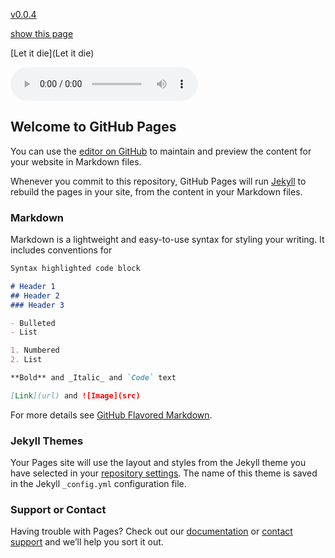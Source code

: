 [v0.0.4](https://github.com/littleflute/Four-seasons/edit/master/README.md)

[show this page](https://littleflute.github.io/Four-seasons/)

[Let it die](Let it die)
 

<audio controls id="player"> 
  <source src="https://littleflute.github.io/Four-seasons/Let it die/cd/01 曲目 1 未知艺术家 未知唱片集 (2015-11-22 07-40-19) 未知 192kbps.mp3" type="audio/mpeg">
Your browser does not support the audio element.
</audio>
<div id="xd"> 
</div>
<script>
var d = document.getElementById("xd"); 
var html = d.innerHTML; 

html += fNewBtn(1);
html += fNewBtn(2);
html += fNewBtn(3);
html += fNewBtn(4);
html += fNewBtn(5);
html += fNewBtn(6);
html += fNewBtn(7);
 
d.innerHTML = html;

var p = document.getElementById("player");
function f(i)
{
    var s = "https://littleflute.github.io/Four-seasons/Folk nanny Born to wander/cd/0";
    s += i;
    s += " 曲目 ";
    s += i;
    s += " 未知艺术家 未知唱片集 (2015-11-22 07-40-19) 未知 192kbps.mp3";
    
	p.src = s; 
    p.play();
}
function fNewBtn(i)
{
	var rHTML = "";
    rHTML = "<button onclick='f(";
    rHTML += i;
    rHTML += ");'>";
    rHTML += i;
    rHTML += "</button>";
    return rHTML;
}
</script>
 
 
 
 
 

## Welcome to GitHub Pages

You can use the [editor on GitHub](https://github.com/littleflute/Four-seasons/edit/master/README.md) to maintain and preview the content for your website in Markdown files.

Whenever you commit to this repository, GitHub Pages will run [Jekyll](https://jekyllrb.com/) to rebuild the pages in your site, from the content in your Markdown files.

### Markdown

Markdown is a lightweight and easy-to-use syntax for styling your writing. It includes conventions for

```markdown
Syntax highlighted code block

# Header 1
## Header 2
### Header 3

- Bulleted
- List

1. Numbered
2. List

**Bold** and _Italic_ and `Code` text

[Link](url) and ![Image](src)
```

For more details see [GitHub Flavored Markdown](https://guides.github.com/features/mastering-markdown/).

### Jekyll Themes

Your Pages site will use the layout and styles from the Jekyll theme you have selected in your [repository settings](https://github.com/littleflute/Four-seasons/settings). The name of this theme is saved in the Jekyll `_config.yml` configuration file.

### Support or Contact

Having trouble with Pages? Check out our [documentation](https://help.github.com/categories/github-pages-basics/) or [contact support](https://github.com/contact) and we’ll help you sort it out.
